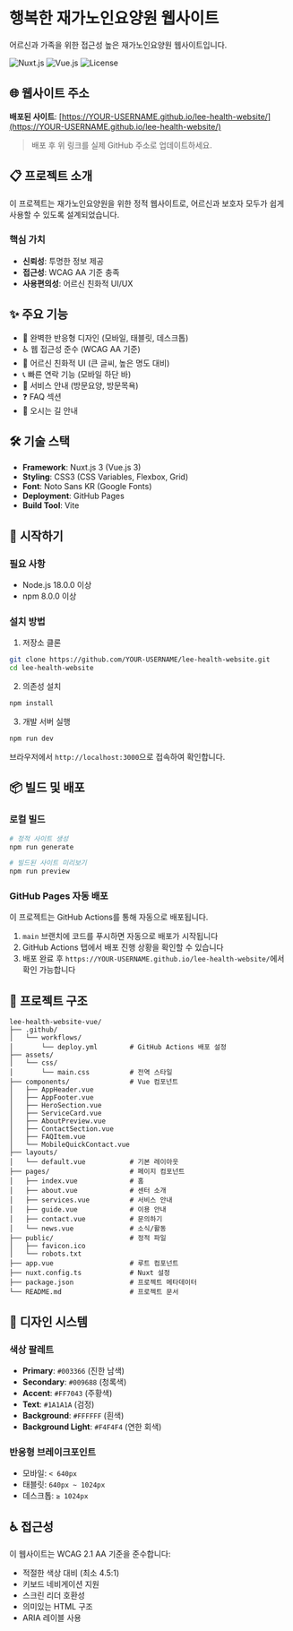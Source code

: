 # 행복한 재가노인요양원 웹사이트

어르신과 가족을 위한 접근성 높은 재가노인요양원 웹사이트입니다.

![Nuxt.js](https://img.shields.io/badge/Nuxt.js-3.x-00DC82?style=flat-square&logo=nuxt.js)
![Vue.js](https://img.shields.io/badge/Vue.js-3.x-4FC08D?style=flat-square&logo=vue.js)
![License](https://img.shields.io/badge/license-MIT-blue?style=flat-square)

## 🌐 웹사이트 주소

**배포된 사이트**: [https://YOUR-USERNAME.github.io/lee-health-website/](https://YOUR-USERNAME.github.io/lee-health-website/)

> 배포 후 위 링크를 실제 GitHub 주소로 업데이트하세요.

## 📋 프로젝트 소개

이 프로젝트는 재가노인요양원을 위한 정적 웹사이트로, 어르신과 보호자 모두가 쉽게 사용할 수 있도록 설계되었습니다.

### 핵심 가치
- **신뢰성**: 투명한 정보 제공
- **접근성**: WCAG AA 기준 충족
- **사용편의성**: 어르신 친화적 UI/UX

## ✨ 주요 기능

- 📱 완벽한 반응형 디자인 (모바일, 태블릿, 데스크톱)
- ♿ 웹 접근성 준수 (WCAG AA 기준)
- 🎨 어르신 친화적 UI (큰 글씨, 높은 명도 대비)
- 📞 빠른 연락 기능 (모바일 하단 바)
- 📄 서비스 안내 (방문요양, 방문목욕)
- ❓ FAQ 섹션
- 📍 오시는 길 안내

## 🛠 기술 스택

- **Framework**: Nuxt.js 3 (Vue.js 3)
- **Styling**: CSS3 (CSS Variables, Flexbox, Grid)
- **Font**: Noto Sans KR (Google Fonts)
- **Deployment**: GitHub Pages
- **Build Tool**: Vite

## 🚀 시작하기

### 필요 사항

- Node.js 18.0.0 이상
- npm 8.0.0 이상

### 설치 방법

1. 저장소 클론
```bash
git clone https://github.com/YOUR-USERNAME/lee-health-website.git
cd lee-health-website
```

2. 의존성 설치
```bash
npm install
```

3. 개발 서버 실행
```bash
npm run dev
```

브라우저에서 `http://localhost:3000`으로 접속하여 확인합니다.

## 📦 빌드 및 배포

### 로컬 빌드

```bash
# 정적 사이트 생성
npm run generate

# 빌드된 사이트 미리보기
npm run preview
```

### GitHub Pages 자동 배포

이 프로젝트는 GitHub Actions를 통해 자동으로 배포됩니다.

1. `main` 브랜치에 코드를 푸시하면 자동으로 배포가 시작됩니다
2. GitHub Actions 탭에서 배포 진행 상황을 확인할 수 있습니다
3. 배포 완료 후 `https://YOUR-USERNAME.github.io/lee-health-website/`에서 확인 가능합니다

## 📁 프로젝트 구조

```
lee-health-website-vue/
├── .github/
│   └── workflows/
│       └── deploy.yml        # GitHub Actions 배포 설정
├── assets/
│   └── css/
│       └── main.css          # 전역 스타일
├── components/               # Vue 컴포넌트
│   ├── AppHeader.vue
│   ├── AppFooter.vue
│   ├── HeroSection.vue
│   ├── ServiceCard.vue
│   ├── AboutPreview.vue
│   ├── ContactSection.vue
│   ├── FAQItem.vue
│   └── MobileQuickContact.vue
├── layouts/
│   └── default.vue           # 기본 레이아웃
├── pages/                    # 페이지 컴포넌트
│   ├── index.vue             # 홈
│   ├── about.vue             # 센터 소개
│   ├── services.vue          # 서비스 안내
│   ├── guide.vue             # 이용 안내
│   ├── contact.vue           # 문의하기
│   └── news.vue              # 소식/활동
├── public/                   # 정적 파일
│   ├── favicon.ico
│   └── robots.txt
├── app.vue                   # 루트 컴포넌트
├── nuxt.config.ts            # Nuxt 설정
├── package.json              # 프로젝트 메타데이터
└── README.md                 # 프로젝트 문서
```

## 🎨 디자인 시스템

### 색상 팔레트

- **Primary**: `#003366` (진한 남색)
- **Secondary**: `#009688` (청록색)
- **Accent**: `#FF7043` (주황색)
- **Text**: `#1A1A1A` (검정)
- **Background**: `#FFFFFF` (흰색)
- **Background Light**: `#F4F4F4` (연한 회색)

### 반응형 브레이크포인트

- 모바일: `< 640px`
- 태블릿: `640px ~ 1024px`
- 데스크톱: `≥ 1024px`

## ♿ 접근성

이 웹사이트는 WCAG 2.1 AA 기준을 준수합니다:

- 적절한 색상 대비 (최소 4.5:1)
- 키보드 네비게이션 지원
- 스크린 리더 호환성
- 의미있는 HTML 구조
- ARIA 레이블 사용
